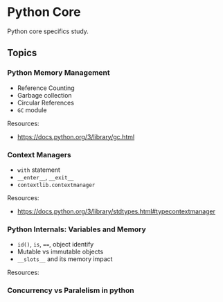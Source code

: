 # Python Core

Python core specifics study.

## Topics

### Python Memory Management

- Reference Counting
- Garbage collection
- Circular References
- `GC` module

Resources:

- <https://docs.python.org/3/library/gc.html>

### Context Managers

- `with` statement
- `__enter__`, `__exit__`
- `contextlib.contextmanager`

Resources:

- <https://docs.python.org/3/library/stdtypes.html#typecontextmanager>

### Python Internals: Variables and Memory

- `id()`, `is`, `==`, object identify
- Mutable vs immutable objects
- `__slots__` and its memory impact

Resources:

### Concurrency vs Paralelism in python